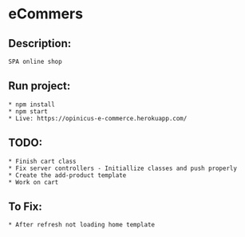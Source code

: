# eCommers
##  Description:
    SPA online shop

## Run project:
    * npm install
    * npm start
    * Live: https://opinicus-e-commerce.herokuapp.com/

## TODO:
    * Finish cart class
    * Fix server controllers - Initiallize classes and push properly
    * Create the add-product template
    * Work on cart

## To Fix:
    * After refresh not loading home template

